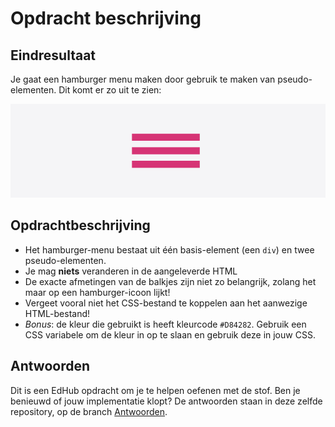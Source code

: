 # Opdracht beschrijving

## Eindresultaat
Je gaat een hamburger menu maken door gebruik te maken van pseudo-elementen. Dit komt er zo uit te zien:

![screenshot](./menu-icon.png)

## Opdrachtbeschrijving
* Het hamburger-menu bestaat uit één basis-element (een `div`) en twee pseudo-elementen.
* Je mag **niets** veranderen in de aangeleverde HTML
* De exacte afmetingen van de balkjes zijn niet zo belangrijk, zolang het maar op een hamburger-icoon lijkt!
* Vergeet vooral niet het CSS-bestand te koppelen aan het aanwezige HTML-bestand!
* _Bonus_: de kleur die gebruikt is heeft kleurcode `#D84282`. Gebruik een CSS variabele om de kleur in op te slaan en gebruik deze in jouw CSS.

## Antwoorden
Dit is een EdHub opdracht om je te helpen oefenen met de stof. Ben je benieuwd of jouw implementatie klopt? De antwoorden staan in deze zelfde repository, op de branch [Antwoorden]().